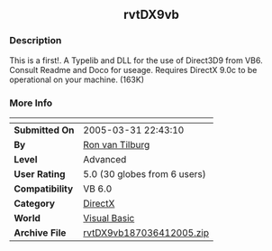 ﻿<div align="center">

## rvtDX9vb


</div>

### Description

This is a first!. A Typelib and DLL for the use of Direct3D9 from VB6. Consult Readme and Doco for useage. Requires DirectX 9.0c to be operational on your machine. (163K)
 
### More Info
 


<span>             |<span>
---                |---
**Submitted On**   |2005-03-31 22:43:10
**By**             |[Ron van Tilburg](https://github.com/Planet-Source-Code/PSCIndex/blob/master/ByAuthor/ron-van-tilburg.md)
**Level**          |Advanced
**User Rating**    |5.0 (30 globes from 6 users)
**Compatibility**  |VB 6\.0
**Category**       |[DirectX](https://github.com/Planet-Source-Code/PSCIndex/blob/master/ByCategory/directx__1-44.md)
**World**          |[Visual Basic](https://github.com/Planet-Source-Code/PSCIndex/blob/master/ByWorld/visual-basic.md)
**Archive File**   |[rvtDX9vb187036412005\.zip](https://github.com/Planet-Source-Code/ron-van-tilburg-rvtdx9vb__1-59767/archive/master.zip)








